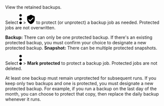 View the retained backups.

Select 
![../Images/more_vert_kebob-15px.svg](../Images/more_vert_kebob-15px.svg) > ![../Images/verified_user_protected-15px.svg](../Images/verified_user_protected-15px.svg) to protect (or unprotect) a backup job as needed. Protected jobs are not overwritten.

**Backup:** There can only be one protected backup. If there's an existing protected backup, you must confirm your choice to designate a new protected backup.
**Snapshot:** There can be multiple protected snapshots.

Select 
![../Images/more_vert_kebob-15px.svg](../Images/more_vert_kebob-15px.svg) > **Mark protected** to protect a backup job. Protected jobs are not deleted.

At least one backup must remain unprotected for subsequent runs. If you keep only two backups and one is protected, you must designate a new protected backup. For example, if you run a backup on the last day of the month, you can choose to protect that copy, then replace the daily backup whenever it runs.
